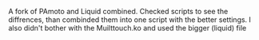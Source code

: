 A fork of PAmoto and Liquid combined. Checked scripts to see the diffrences, than combinded them into one script with the better settings.
I also didn't bother with the Muilttouch.ko and used the bigger (liquid) file
